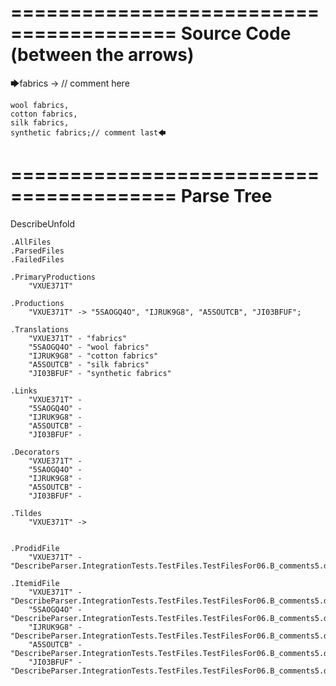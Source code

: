 ========================================
Source Code (between the arrows)
========================================

🡆fabrics -> // comment here

    wool fabrics,
    cotton fabrics,
    silk fabrics,
    synthetic fabrics;// comment last🡄

========================================
Parse Tree
========================================
DescribeUnfold

    .AllFiles
    .ParsedFiles
    .FailedFiles

    .PrimaryProductions
        "VXUE371T" 

    .Productions
        "VXUE371T" -> "5SAOGQ4O", "IJRUK9G8", "A5SOUTCB", "JI03BFUF";

    .Translations
        "VXUE371T" - "fabrics"
        "5SAOGQ4O" - "wool fabrics"
        "IJRUK9G8" - "cotton fabrics"
        "A5SOUTCB" - "silk fabrics"
        "JI03BFUF" - "synthetic fabrics"

    .Links
        "VXUE371T" - 
        "5SAOGQ4O" - 
        "IJRUK9G8" - 
        "A5SOUTCB" - 
        "JI03BFUF" - 

    .Decorators
        "VXUE371T" - 
        "5SAOGQ4O" - 
        "IJRUK9G8" - 
        "A5SOUTCB" - 
        "JI03BFUF" - 

    .Tildes
        "VXUE371T" -> 


    .ProdidFile
        "VXUE371T" - "DescribeParser.IntegrationTests.TestFiles.TestFilesFor06.B_comments5.ds"

    .ItemidFile
        "VXUE371T" - "DescribeParser.IntegrationTests.TestFiles.TestFilesFor06.B_comments5.ds"
        "5SAOGQ4O" - "DescribeParser.IntegrationTests.TestFiles.TestFilesFor06.B_comments5.ds"
        "IJRUK9G8" - "DescribeParser.IntegrationTests.TestFiles.TestFilesFor06.B_comments5.ds"
        "A5SOUTCB" - "DescribeParser.IntegrationTests.TestFiles.TestFilesFor06.B_comments5.ds"
        "JI03BFUF" - "DescribeParser.IntegrationTests.TestFiles.TestFilesFor06.B_comments5.ds"

